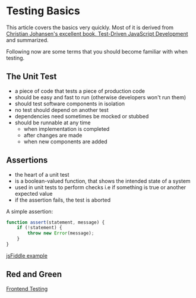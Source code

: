 # Testing Basics
This article covers the basics very quickly. Most of it is derived from [Christian Johansen's excellent book, Test-Driven JavaScript Development](http://tddjs.com) and summarized.

Following now are some terms that you should become familiar with when testing.

## The Unit Test
- a piece of code that tests a piece of production code
- should be easy and fast to run (otherwise developers won't run them)
- should test software components in isolation
- no test should depend on another test
- dependencies need sometimes be mocked or stubbed
- should be runnable at any time
	+ when implementation is completed
	+ after changes are made
	+ when new components are added

## Assertions
- the heart of a unit test
- is a boolean-valued function, that shows the intended state of a system
- used in unit tests to perform checks i.e if something is true or another expected value
- if the assertion fails, the test is aborted

A simple assertion:

```javascript
function assert(statement, message) {
	if (!statement) {
		throw new Error(message);
	}
}
```
[jsFiddle example](http://jsfiddle.net/tangibleJ/8apt9ag9/)

## Red and Green




[Frontend Testing](frontend-testing.md)
